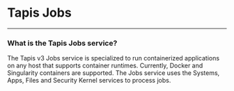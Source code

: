 # Tapis Jobs
---

### What is the Tapis Jobs service? 
The Tapis v3 Jobs service is specialized to run containerized applications on any host that supports container runtimes. Currently, Docker and Singularity containers are supported. The Jobs service uses the Systems, Apps, Files and Security Kernel services to process jobs.

